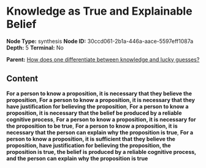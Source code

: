# Knowledge as True and Explainable Belief

**Node Type:** synthesis
**Node ID:** 30ccd061-2b1a-446a-aace-5597eff1087a
**Depth:** 5
**Terminal:** No

**Parent:** [How does one differentiate between knowledge and lucky guesses?](how-does-one-differentiate-between-knowledge-and-lucky-guesses-antithesis-15167db9-eb00-4899-8d3e-d2dbb89dcc13.md)

## Content

**For a person to know a proposition, it is necessary that they believe the proposition**, **For a person to know a proposition, it is necessary that they have justification for believing the proposition**, **For a person to know a proposition, it is necessary that the belief be produced by a reliable cognitive process**, **For a person to know a proposition, it is necessary for the proposition to be true**, **For a person to know a proposition, it is necessary that the person can explain why the proposition is true**, **For a person to know a proposition, it is sufficient that they believe the proposition, have justification for believing the proposition, the proposition is true, the belief is produced by a reliable cognitive process, and the person can explain why the proposition is true**
